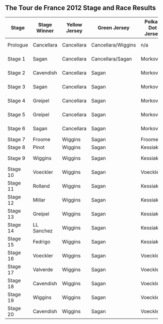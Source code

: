 ## The Tour de France 2012 Stage and Race Results
| Stage | Stage Winner | Yellow Jersey | Green Jersey | Polka-Dot Jersey | White Jersey | 
| --- | --- | --- | --- | --- | --- |
| Prologue | Cancellara | Cancellara | Cancellara/Wiggins | n/a | van Garderen | 
| Stage 1 | Sagan | Cancellara | Cancellara/Sagan | Morkov | van Garderen | 
| Stage 2 | Cavendish | Cancellara | Sagan | Morkov | van Garderen | 
| Stage 3 | Sagan | Cancellara | Sagan | Morkov | van Garderen | 
| Stage 4 | Greipel | Cancellara | Sagan | Morkov | van Garderen | 
| Stage 5 | Greipel | Cancellara | Sagan | Morkov | van Garderen | 
| Stage 6 | Sagan | Cancellara | Sagan | Morkov | van Garderen | 
| Stage 7 | Froome | Wiggins | Sagan | Froome | Taaramae | 
| Stage 8 | Pinot | Wiggins | Sagan | Kessiakoff | Taaramae | 
| Stage 9 | Wiggins | Wiggins | Sagan | Kessiakoff | van Garderen | 
| Stage 10 | Voeckler | Wiggins | Sagan | Voeckler | van Garderen | 
| Stage 11 | Rolland | Wiggins | Sagan | Kessiakoff | van Garderen | 
| Stage 12 | Millar | Wiggins | Sagan | Kessiakoff | van Garderen | 
| Stage 13 | Greipel | Wiggins | Sagan | Kessiakoff | van Garderen | 
| Stage 14 | LL Sanchez | Wiggins | Sagan | Kessiakoff | van Garderen | 
| Stage 15 | Fedrigo | Wiggins | Sagan | Kessiakoff | van Garderen | 
| Stage 16 | Voeckler | Wiggins | Sagan | Voeckler | van Garderen | 
| Stage 17 | Valverde | Wiggins | Sagan | Voeckler | van Garderen | 
| Stage 18 | Cavendish | Wiggins | Sagan | Voeckler | van Garderen | 
| Stage 19 | Wiggins | Wiggins | Sagan | Voeckler | van Garderen | 
| Stage 20 | Cavendish | Wiggins | Sagan | Voeckler | van Garderen | 


